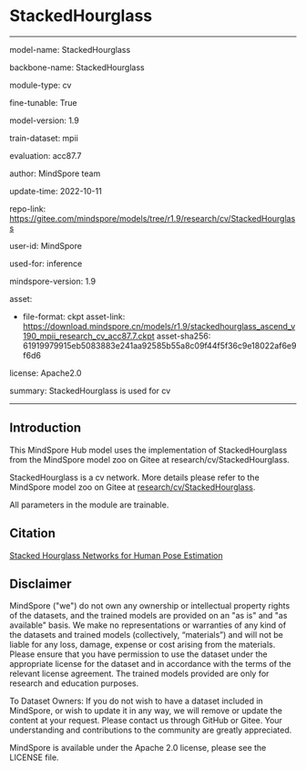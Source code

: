 # StackedHourglass

---

model-name: StackedHourglass

backbone-name: StackedHourglass

module-type: cv

fine-tunable: True

model-version: 1.9

train-dataset: mpii

evaluation: acc87.7

author: MindSpore team

update-time: 2022-10-11

repo-link: <https://gitee.com/mindspore/models/tree/r1.9/research/cv/StackedHourglass>

user-id: MindSpore

used-for: inference

mindspore-version: 1.9

asset:

-
    file-format: ckpt
    asset-link: <https://download.mindspore.cn/models/r1.9/stackedhourglass_ascend_v190_mpii_research_cv_acc87.7.ckpt>
    asset-sha256: 61919979915eb5083883e241aa92585b55a8c09f44f5f36c9e18022af6e9f6d6

license: Apache2.0

summary: StackedHourglass is used for cv

---

## Introduction

This MindSpore Hub model uses the implementation of StackedHourglass from the MindSpore model zoo on Gitee at research/cv/StackedHourglass.

StackedHourglass is a cv network. More details please refer to the MindSpore model zoo on Gitee at [research/cv/StackedHourglass](https://gitee.com/mindspore/models/blob/r1.9/research/cv/StackedHourglass/README_CN.md).

All parameters in the module are trainable.

## Citation

[Stacked Hourglass Networks for Human Pose Estimation](https://arxiv.org/abs/1603.06937v2)

## Disclaimer

MindSpore ("we") do not own any ownership or intellectual property rights of the datasets, and the trained models are provided on an "as is" and "as available" basis. We make no representations or warranties of any kind of the datasets and trained models (collectively, “materials”) and will not be liable for any loss, damage, expense or cost arising from the materials. Please ensure that you have permission to use the dataset under the appropriate license for the dataset and in accordance with the terms of the relevant license agreement. The trained models provided are only for research and education purposes.

To Dataset Owners: If you do not wish to have a dataset included in MindSpore, or wish to update it in any way, we will remove or update the content at your request. Please contact us through GitHub or Gitee. Your understanding and contributions to the community are greatly appreciated.

MindSpore is available under the Apache 2.0 license, please see the LICENSE file.
